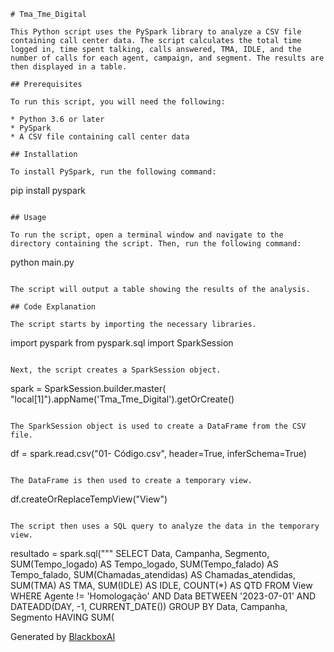  ```
# Tma_Tme_Digital

This Python script uses the PySpark library to analyze a CSV file containing call center data. The script calculates the total time logged in, time spent talking, calls answered, TMA, IDLE, and the number of calls for each agent, campaign, and segment. The results are then displayed in a table.

## Prerequisites

To run this script, you will need the following:

* Python 3.6 or later
* PySpark
* A CSV file containing call center data

## Installation

To install PySpark, run the following command:

```
pip install pyspark
```

## Usage

To run the script, open a terminal window and navigate to the directory containing the script. Then, run the following command:

```
python main.py
```

The script will output a table showing the results of the analysis.

## Code Explanation

The script starts by importing the necessary libraries.

```
import pyspark
from pyspark.sql import SparkSession
```

Next, the script creates a SparkSession object.

```
spark = SparkSession.builder.master(
    "local[1]").appName('Tma_Tme_Digital').getOrCreate()
```

The SparkSession object is used to create a DataFrame from the CSV file.

```
df = spark.read.csv("01- Código.csv", header=True, inferSchema=True)
```

The DataFrame is then used to create a temporary view.

```
df.createOrReplaceTempView("View")
```

The script then uses a SQL query to analyze the data in the temporary view.

```
resultado = spark.sql("""
    SELECT
        Data,
        Campanha,
        Segmento,
        SUM(Tempo_logado) AS Tempo_logado,
        SUM(Tempo_falado) AS Tempo_falado,
        SUM(Chamadas_atendidas) AS Chamadas_atendidas,
        SUM(TMA) AS TMA,
        SUM(IDLE) AS IDLE,
        COUNT(*) AS QTD
    FROM View
    WHERE Agente != 'Homologação' AND Data BETWEEN '2023-07-01' AND DATEADD(DAY, -1, CURRENT_DATE())
    GROUP BY Data, Campanha, Segmento
    HAVING SUM(

Generated by [BlackboxAI](https://www.useblackbox.ai)